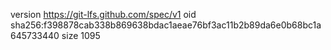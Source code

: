 version https://git-lfs.github.com/spec/v1
oid sha256:f398878cab338b869638bdac1aeae76bf3ac11b2b89da6e0b68bc1a645733440
size 1095
